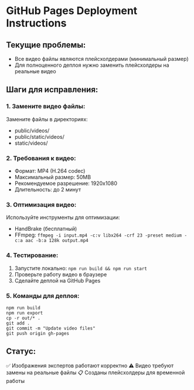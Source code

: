 
# GitHub Pages Deployment Instructions

## Текущие проблемы:
- Все видео файлы являются плейсхолдерами (минимальный размер)
- Для полноценного деплоя нужно заменить плейсхолдеры на реальные видео

## Шаги для исправления:

### 1. Замените видео файлы:
Замените файлы в директориях:
- public/videos/
- public/static/videos/
- static/videos/

### 2. Требования к видео:
- Формат: MP4 (H.264 codec)
- Максимальный размер: 50MB
- Рекомендуемое разрешение: 1920x1080
- Длительность: до 2 минут

### 3. Оптимизация видео:
Используйте инструменты для оптимизации:
- HandBrake (бесплатный)
- FFmpeg: `ffmpeg -i input.mp4 -c:v libx264 -crf 23 -preset medium -c:a aac -b:a 128k output.mp4`

### 4. Тестирование:
1. Запустите локально: `npm run build && npm run start`
2. Проверьте работу видео в браузере
3. Сделайте деплой на GitHub Pages

### 5. Команды для деплоя:
```
npm run build
npm run export
cp -r out/* .
git add .
git commit -m "Update video files"
git push origin gh-pages
```

## Статус:
✅ Изображения экспертов работают корректно
⚠️ Видео требуют замены на реальные файлы
📋 Созданы плейсхолдеры для временной работы
